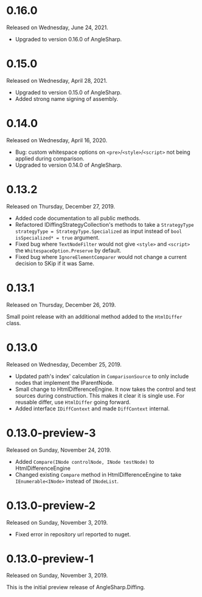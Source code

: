 # 0.16.0

Released on Wednesday, June 24, 2021.

- Upgraded to version 0.16.0 of AngleSharp.

# 0.15.0

Released on Wednesday, April 28, 2021.

- Upgraded to version 0.15.0 of AngleSharp.
- Added strong name signing of assembly.

# 0.14.0

Released on Wednesday, April 16, 2020.

- Bug: custom whitespace options on `<pre>`/`<style>`/`<script>` not being applied during comparison.
- Upgraded to version 0.14.0 of AngleSharp.

# 0.13.2

Released on Thursday, December 27, 2019.

- Added code documentation to all public methods.
- Refactored IDiffingStrategyCollection's methods to take a `StrategyType strategyType = StrategyType.Specialized` as input instead of `bool isSpecialized* = true` argument.
- Fixed bug where `TextNodeFilter` would not give `<style>` and `<script>` the `WhitespaceOption.Preserve` by default.
- Fixed bug where `IgnoreElementComparer` would not change a current decision to SKip if it was Same.

# 0.13.1

Released on Thursday, December 26, 2019.

Small point release with an additional method added to the `HtmlDiffer` class.

# 0.13.0

Released on Wednesday, December 25, 2019.

- Updated path's index' calculation in `ComparisonSource` to only include nodes that implement the IParentNode.
- Small change to HtmlDifferenceEngine. It now takes the control and test sources during construction. This makes it clear it is single use. For reusable differ, use `HtmlDiffer` going forward.
- Added interface `IDiffContext` and made `DiffContext` internal.

# 0.13.0-preview-3

Released on Sunday, November 24, 2019.

- Added `Compare(INode controlNode, INode testNode)` to HtmlDifferenceEngine
- Changed existing `Compare` method in HtmlDifferenceEngine to take `IEnumerable<INode>` instead of `INodeList`.

# 0.13.0-preview-2

Released on Sunday, November 3, 2019.

- Fixed error in repository url reported to nuget.

# 0.13.0-preview-1

Released on Sunday, November 3, 2019.

This is the initial preview release of AngleSharp.Diffing. 
